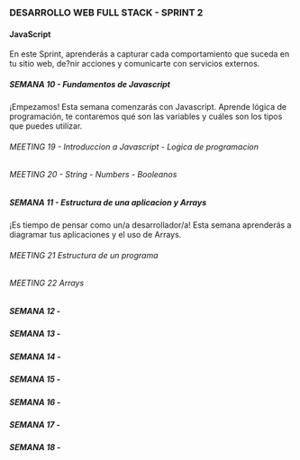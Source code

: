 ### DESARROLLO WEB FULL STACK - SPRINT 2

#### JavaScript

En este Sprint, aprenderás a capturar cada comportamiento que suceda en tu sitio web, de?nir acciones y comunicarte con servicios externos.

##### SEMANA 10 - Fundamentos de Javascript

¡Empezamos! Esta semana comenzarás con Javascript. Aprende lógica de programación, te contaremos qué son las variables y cuáles son los tipos que puedes utilizar.

###### MEETING 19 - Introduccion a Javascript - Logica de programacion

###### MEETING 20 - String - Numbers - Booleanos

##### SEMANA 11 - Estructura de una aplicacion y Arrays

¡Es tiempo de pensar como un/a desarrollador/a! Esta semana aprenderás a diagramar tus aplicaciones y el uso de Arrays.

###### MEETING 21 Estructura de un programa 

###### MEETING 22 Arrays

##### SEMANA 12 - 
##### SEMANA 13 - 
##### SEMANA 14 - 
##### SEMANA 15 - 
##### SEMANA 16 - 
##### SEMANA 17 - 
##### SEMANA 18 - 
